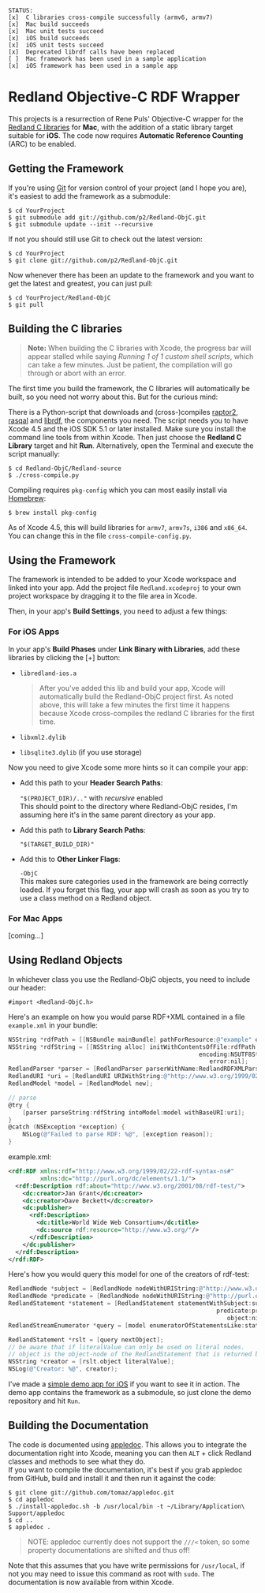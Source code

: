     STATUS:
    [x]  C libraries cross-compile successfully (armv6, armv7)
    [x]  Mac build succeeds
    [x]  Mac unit tests succeed
    [x]  iOS build succeeds
    [x]  iOS unit tests succeed
    [x]  Deprecated librdf calls have been replaced
    [ ]  Mac framework has been used in a sample application
    [x]  iOS framework has been used in a sample app


Redland Objective-C RDF Wrapper
===============================

This projects is a resurrection of Rene Puls' Objective-C wrapper for the [Redland C libraries][librdf] for **Mac**, with the addition of a static library target suitable for **iOS**. The code now requires **Automatic Reference Counting** (ARC) to be enabled.

[git]: http://git-scm.com


Getting the Framework
---------------------

If you're using [Git] for version control of your project (and I hope you are), it's easiest to add the framework as a submodule:

    $ cd YourProject
    $ git submodule add git://github.com/p2/Redland-ObjC.git
    $ git submodule update --init --recursive

If not you should still use Git to check out the latest version:

    $ cd YourProject
    $ git clone git://github.com/p2/Redland-ObjC.git

Now whenever there has been an update to the framework and you want to get the latest and greatest, you can just pull:

    $ cd YourProject/Redland-ObjC
    $ git pull


Building the C libraries
------------------------

> **Note:** When building the C libraries with Xcode, the progress bar will appear stalled while saying _Running 1 of 1 custom shell scripts_, which can take a few minutes. Just be patient, the compilation will go through or abort with an error.

The first time you build the framework, the C libraries will automatically be built, so you need not worry about this. But for the curious mind:

There is a Python-script that downloads and (cross-)compiles [raptor2], [rasqal] and [librdf], the components you need. The script needs you to have Xcode 4.5 and the iOS SDK 5.1 or later installed. Make sure you install the command line tools from within Xcode. Then just choose the **Redland C Library** target and hit **Run**. Alternatively, open the Terminal and execute the script manually:

    $ cd Redland-ObjC/Redland-source
    $ ./cross-compile.py

Compiling requires `pkg-config` which you can most easily install via [Homebrew]:

    $ brew install pkg-config

As of Xcode 4.5, this will build libraries for `armv7`, `armv7s`, `i386` and `x86_64`. You can change this in the file `cross-compile-config.py`.

[raptor2]: http://librdf.org/raptor/
[rasqal]: http://librdf.org/rasqal/
[librdf]: http://librdf.org/
[homebrew]: http://mxcl.github.com/homebrew/


Using the Framework
-------------------

The framework is intended to be added to your Xcode workspace and linked into your app. Add the project file `Redland.xcodeproj` to your own project workspace by dragging it to the file area in Xcode.

Then, in your app's **Build Settings**, you need to adjust a few things:

### For iOS Apps ###

In your app's **Build Phases** under **Link Binary with Libraries**, add these libraries by clicking the [+] button:

* `libredland-ios.a`
  
  > After you've added this lib and build your app, Xcode will automatically build the Redland-ObjC project first. As noted above, this will take a few minutes the first time it happens because Xcode cross-compiles the redland C libraries for the first time.

* `libxml2.dylib`
* `libsqlite3.dylib` (if you use storage)

Now you need to give Xcode some more hints so it can compile your app:

* Add this path to your **Header Search Paths**:

    `"$(PROJECT_DIR)/.."` with _recursive_ enabled  
    This should point to the directory where Redland-ObjC resides, I'm assuming here it's in the same parent directory as your app.

* Add this path to **Library Search Paths**:

    `"$(TARGET_BUILD_DIR)"`

* Add this to **Other Linker Flags**:
 
    `-ObjC`  
    This makes sure categories used in the framework are being correctly loaded. If you forget this flag, your app will crash as soon as you try to use a class method on a Redland object.


### For Mac Apps ###

[coming…]


Using Redland Objects
---------------------

In whichever class you use the Redland-ObjC objects, you need to include our header:

    #import <Redland-ObjC.h>

Here's an example on how you would parse RDF+XML contained in a file `example.xml` in your bundle:

```objective-c
NSString *rdfPath = [[NSBundle mainBundle] pathForResource:@"example" ofType:@"xml"];
NSString *rdfString = [[NSString alloc] initWithContentsOfFile:rdfPath
                                                      encoding:NSUTF8StringEncoding
                                                         error:nil];
RedlandParser *parser = [RedlandParser parserWithName:RedlandRDFXMLParserName];
RedlandURI *uri = [RedlandURI URIWithString:@"http://www.w3.org/1999/02/22-rdf-syntax-ns#"];
RedlandModel *model = [RedlandModel new];

// parse
@try {
	[parser parseString:rdfString intoModel:model withBaseURI:uri];
}
@catch (NSException *exception) {
	NSLog(@"Failed to parse RDF: %@", [exception reason]);
}
```

example.xml:
```xml
<rdf:RDF xmlns:rdf="http://www.w3.org/1999/02/22-rdf-syntax-ns#"
         xmlns:dc="http://purl.org/dc/elements/1.1/">
  <rdf:Description rdf:about="http://www.w3.org/2001/08/rdf-test/">
    <dc:creator>Jan Grant</dc:creator>
    <dc:creator>Dave Beckett</dc:creator>
    <dc:publisher>
      <rdf:Description>
        <dc:title>World Wide Web Consortium</dc:title>
        <dc:source rdf:resource="http://www.w3.org/"/>
      </rdf:Description>
    </dc:publisher>
  </rdf:Description>
</rdf:RDF>
```

Here's how you would query this model for one of the creators of rdf-test:

```objective-c
RedlandNode *subject = [RedlandNode nodeWithURIString:@"http://www.w3.org/2001/08/rdf-test/"];
RedlandNode *predicate = [RedlandNode nodeWithURIString:@"http://purl.org/dc/elements/1.1/creator"];
RedlandStatement *statement = [RedlandStatement statementWithSubject:subject
                                                           predicate:predicate
                                                              object:nil];
RedlandStreamEnumerator *query = [model enumeratorOfStatementsLike:statement];

RedlandStatement *rslt = [query nextObject];
// be aware that if literalValue can only be used on literal nodes.
// object is the object-node of the RedlandStatement that is returned by the query.
NSString *creator = [rslt.object literalValue];
NSLog(@"Creator: %@", creator);
```

I've made a [simple demo app for iOS](https://github.com/p2/RedlandDemo) if you want to see it in action. The demo app contains the framework as a submodule, so just clone the demo repository and hit `Run`.


Building the Documentation
--------------------------

The code is documented using [appledoc]. This allows you to integrate the documentation right into Xcode, meaning you can then `ALT` + click Redland classes and methods to see what they do.  
If you want to compile the documentation, it's best if you grab appledoc from GitHub, build and install it and then run it against the code:

    $ git clone git://github.com/tomaz/appledoc.git
    $ cd appledoc
    $ ./install-appledoc.sh -b /usr/local/bin -t ~/Library/Application\ Support/appledoc
    $ cd ..
    $ appledoc .

> NOTE: appledoc currently does not support the `///<` token, so some property documentations are shifted and thus off!

Note that this assumes that you have write permissions for `/usr/local`, if not you may need to issue this command as root with `sudo`. The documentation is now available from within Xcode.

[appledoc]: http://gentlebytes.com/appledoc/
